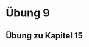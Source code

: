 # Übung 9
<!-- Gestalte eine Seite mit Reisedestinationen. -->
## Übung zu Kapitel 15
<!-- -	Erstelle eine Seite mit deinen Lieblingsdestinationen -->
<!-- -	Verwende Flexboxen und Gridlayout -->
<!-- -	Die Frontpage soll Bilder deiner Ziele enthalten, verlinke die Bilder zu Detailseiten deiner Lieblingsorte mit kleinen Erklärungen. -->
<!-- - Auf der Startseite soll ein ausgefallenes Grid Raster zum Einsatz kommen -->
<!-- - Auf den Detailseiten arbeite mit Flexboxen -->
<!-- -	Achte auf Browserunterstützung und das sie Seite responsive ist. -->
<!-- -	Styling soll das ganze Projekt begleiten. -->
